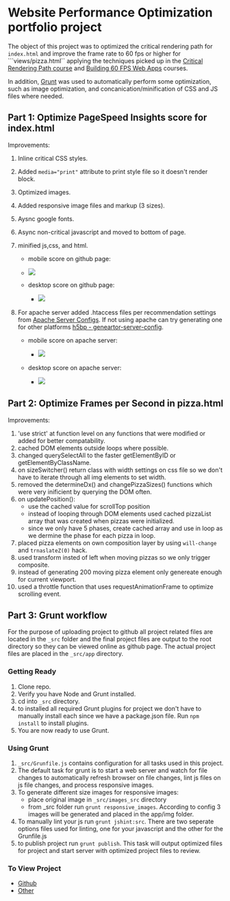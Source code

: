 # Website Performance Optimization portfolio project

The object of this project was to optimized the critical rendering path for ```index.html``` and improve the frame rate to 60 fps or higher for ```views/pizza.html`` applying the techniques picked up in the [Critical Rendering Path course](https://www.udacity.com/course/ud884) and [Building 60 FPS Web Apps](https://www.udacity.com/course/browser-rendering-optimization--ud860) courses.

In addition, [Grunt](http://gruntjs.com/) was used to automatically perform some optimization, such as image optimization, and concanication/minification of CSS and JS files where needed.



## Part 1: Optimize PageSpeed Insights score for index.html

Improvements:

1. Inline critical CSS styles.
2. Added ```media="print"``` attribute to print style file so it doesn't render block.
3. Optimized images.
4. Added responsive image files and markup (3 sizes).
5. Aysnc google fonts.
5. Async non-critical javascript and moved to bottom of page.
6. minified js,css, and html.
	* mobile score on github page:
	* ![](http://i.imgur.com/JrVlmWR.png)

 	* desktop score on github page:
		* ![](http://i.imgur.com/wsZfGUQ.png)

7. For apache server added .htaccess files per recommendation settings from [Apache Server Configs](https://github.com/h5bp/server-configs-apache). If not using apache can try generating one for other platforms [h5bp - geneartor-server-config](https://github.com/h5bp/generator-server-configs).

	* mobile score on apache server:
		* ![](http://i.imgur.com/9YSuCji.png)

	* desktop score on apache server:
		* ![](http://i.imgur.com/0GSTomo.png)

## Part 2: Optimize Frames per Second in pizza.html

Improvements:

1. 'use strict' at function level on any functions that were modified or added for better compatability.
2. cached DOM elements outside loops where possible.
3. changed querySelectAll to the faster getElementByID or getElementByClassName.
4. on sizeSwitcher() return class with width settings on css file so we don't have to iterate through all img elements to set width.
5. removed the determineDx() and changePizzaSizes() functions which were very inificient by querying the DOM often.
6. on updatePosition():
	* use the cached value for scrollTop position
	* instead of looping through DOM elements used cached pizzaList array that was created when pizzas were initialized.
	* since we only have 5 phases, create cached array and use in loop as we dermine the phase for each pizza in loop.
7. placed pizza elements on own composition layer by using ```will-change``` and ```trnaslateZ(0)``` hack.
8. used transform insted of left when moving pizzas so we only trigger composite.
9. instead of generating 200 moving pizza element only genereate enough for current viewport.
10. used a throttle function that uses requestAnimationFrame to optimize scrolling event.

## Part 3: Grunt workflow

For the purpose of uploading project to github all project related files are located in the ```_src``` folder and the final project files are output to the root directory so they can be viewed online as github page. The actual project files are placed in the ```_src/app``` directory.

### Getting Ready

1. Clone repo.
2. Verify you have Node and Grunt installed.
3. cd into ```_src``` directory.
4. to installed all required Grunt plugins for project we don't have to manually install each since we have a package.json file.  Run ```npm install``` to install plugins.
5. You are now ready to use Grunt.

### Using Grunt

1. ```_src/Grunfile.js``` contains configuration for all tasks used in this project.
2. The default task for grunt is to start a web server and watch for file changes to automatically refresh browser on file changes, lint js files on js file changes, and process responsive images. 
3. To generate different size images for responsive images:
	* place original image in ```_src/images_src``` directory
	* from _src folder run ```grunt responsive_images```.  According to config 3 images will be generated and placed in the app/img folder.
4. To manually lint your js run ```grunt jshint:src```. There are two seperate options files used for linting, one for your javascript and the other for the Grunfile.js
5. to publish project run ```grunt publish```.  This task will output optimized files for project and start server with optimized project files to review.



### To View Project

* [Github](http://javsalazar.github.io/frontend-nanodegree-mobile-portfolio/)
* [Other](http://p4.xjav.com)
























